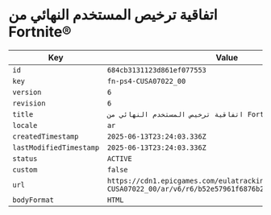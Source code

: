 # اتفاقية ترخيص المستخدم النهائي من Fortnite®

| Key | Value |
| --- | ----- |
| `id` | `684cb3131123d861ef077553` |
| `key` | `fn-ps4-CUSA07022_00` |
| `version` | `6` |
| `revision` | `6` |
| `title` | `اتفاقية ترخيص المستخدم النهائي من Fortnite®` |
| `locale` | `ar` |
| `createdTimestamp` | `2025-06-13T23:24:03.336Z` |
| `lastModifiedTimestamp` | `2025-06-13T23:24:03.336Z` |
| `status` | `ACTIVE` |
| `custom` | `false` |
| `url` | `https://cdn1.epicgames.com/eulatracking-download/fn-ps4-CUSA07022_00/ar/v6/r6/b52e57961f6876b21de5736b97f658f6.pdf` |
| `bodyFormat` | `HTML` |
